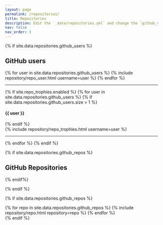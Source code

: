```yaml
---
layout: page
permalink: /repositories/
title: Repositories
description: Edit the `_data/repositories.yml` and change the `github_users` and `github_repos` lists to include your own GitHub profile and repositories.
nav: false
nav_order: 3
---
```


{% if site.data.repositories.github_users %}
## GitHub users

<div class="repositories d-flex flex-wrap flex-md-row flex-column justify-content-between align-items-center">
  {% for user in site.data.repositories.github_users %}
    {% include repository/repo_user.html username=user %}
  {% endfor %}
</div>

---

{% if site.repo_trophies.enabled %}
{% for user in site.data.repositories.github_users %}
  {% if site.data.repositories.github_users.size > 1 %}
  <h4>{{ user }}</h4>
  {% endif %}
  <div class="repositories d-flex flex-wrap flex-md-row flex-column justify-content-between align-items-center">
  {% include repository/repo_trophies.html username=user %}
  </div>

  ---

{% endfor %}
{% endif %}

{% if site.data.repositories.github_repos %}
## GitHub Repositories
{% endif%}

{% endif %}


{% if site.data.repositories.github_repos %}
<div class="repositories d-flex flex-wrap flex-md-row flex-column justify-content-between align-items-center">
  {% for repo in site.data.repositories.github_repos %}
    {% include repository/repo.html repository=repo %}
  {% endfor %}
</div>
{% endif %}
